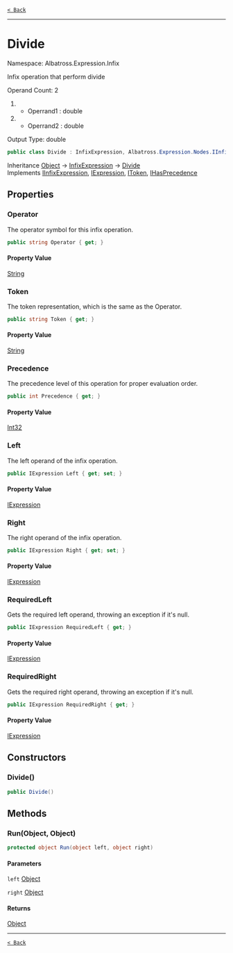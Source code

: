 [`< Back`](../../../)

---

# Divide

Namespace: Albatross.Expression.Infix

Infix operation that perform divide

Operand Count: 2

1. - Operrand1 : double
2. - Operrand2 : double

Output Type: double

```csharp
public class Divide : InfixExpression, Albatross.Expression.Nodes.IInfixExpression, Albatross.Expression.Nodes.IExpression, Albatross.Expression.Nodes.IToken, Albatross.Expression.Nodes.IHasPrecedence
```

Inheritance [Object](https://docs.microsoft.com/en-us/dotnet/api/system.object) → [InfixExpression](./albatross/expression/infix/infixexpression) → [Divide](./albatross/expression/infix/divide)<br>
Implements [IInfixExpression](./albatross/expression/nodes/iinfixexpression), [IExpression](./albatross/expression/nodes/iexpression), [IToken](./albatross/expression/nodes/itoken), [IHasPrecedence](./albatross/expression/nodes/ihasprecedence)

## Properties

### **Operator**

The operator symbol for this infix operation.

```csharp
public string Operator { get; }
```

#### Property Value

[String](https://docs.microsoft.com/en-us/dotnet/api/system.string)<br>

### **Token**

The token representation, which is the same as the Operator.

```csharp
public string Token { get; }
```

#### Property Value

[String](https://docs.microsoft.com/en-us/dotnet/api/system.string)<br>

### **Precedence**

The precedence level of this operation for proper evaluation order.

```csharp
public int Precedence { get; }
```

#### Property Value

[Int32](https://docs.microsoft.com/en-us/dotnet/api/system.int32)<br>

### **Left**

The left operand of the infix operation.

```csharp
public IExpression Left { get; set; }
```

#### Property Value

[IExpression](./albatross/expression/nodes/iexpression)<br>

### **Right**

The right operand of the infix operation.

```csharp
public IExpression Right { get; set; }
```

#### Property Value

[IExpression](./albatross/expression/nodes/iexpression)<br>

### **RequiredLeft**

Gets the required left operand, throwing an exception if it's null.

```csharp
public IExpression RequiredLeft { get; }
```

#### Property Value

[IExpression](./albatross/expression/nodes/iexpression)<br>

### **RequiredRight**

Gets the required right operand, throwing an exception if it's null.

```csharp
public IExpression RequiredRight { get; }
```

#### Property Value

[IExpression](./albatross/expression/nodes/iexpression)<br>

## Constructors

### **Divide()**

```csharp
public Divide()
```

## Methods

### **Run(Object, Object)**

```csharp
protected object Run(object left, object right)
```

#### Parameters

`left` [Object](https://docs.microsoft.com/en-us/dotnet/api/system.object)<br>

`right` [Object](https://docs.microsoft.com/en-us/dotnet/api/system.object)<br>

#### Returns

[Object](https://docs.microsoft.com/en-us/dotnet/api/system.object)<br>

---

[`< Back`](../../../)
